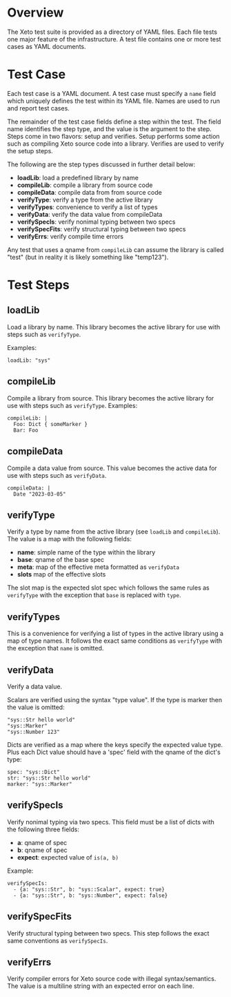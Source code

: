 # Overview

The Xeto test suite is provided as a directory of YAML files.
Each file tests one major feature of the infrastructure.  A test
file contains one or more test cases as YAML documents.

# Test Case

Each test case is a YAML document.  A test case must specify a `name`
field which uniquely defines the test within its YAML file.  Names
are used to run and report test cases.

The remainder of the test case fields define a step within the test.
The field name identifies the step type, and the value is the argument
to the step.  Steps come in two flavors: setup and verifies.  Setup
performs some action such as compiling Xeto source code into a library.
Verifies are used to verify the setup steps.

The following are the step types discussed in further detail below:
  - **loadLib**: load a predefined library by name
  - **compileLib**: compile a library from source code
  - **compileData**: compile data from from source code
  - **verifyType**: verify a type from the active library
  - **verifyTypes**: convenience to verify a list of types
  - **verifyData**: verify the data value from compileData
  - **verifySpecIs**: verify nonimal typing between two specs
  - **verifySpecFits**: verify structural typing between two specs
  - **verifyErrs**: verify compile time errors

Any test that uses a qname from `compileLib` can assume the library
is called "test" (but in reality it is likely something like "temp123").

# Test Steps

## loadLib

Load a library by name.  This library becomes the active library for
use with steps such as `verifyType`.

Examples:

    loadLib: "sys"

## compileLib

Compile a library from source.  This library becomes the active library for
use with steps such as `verifyType`.
Examples:

    compileLib: |
      Foo: Dict { someMarker }
      Bar: Foo

## compileData

Compile a data value from source.  This value becomes the active data for
use with steps such as `verifyData`.

    compileData: |
      Date "2023-03-05"

## verifyType

Verify a type by name from the active library (see `loadLib` and `compileLib`).
The value is a map with the following fields:

  - **name**: simple name of the type within the library
  - **base**: qname of the base spec
  - **meta**: map of the effective meta formatted as `verifyData`
  - **slots** map of the effective slots

The slot map is the expected slot spec which follows the same rules
as `verifyType` with the exception that `base` is replaced with `type`.

## verifyTypes

This is a convenience for verifying a list of types in the active library
using a map of type names.  It follows the exact same conditions as `verifyType`
with the exception that `name` is omitted.

## verifyData

Verify a data value.

Scalars are verified using the syntax "type value".  If the type is marker
then the value is omitted:

    "sys::Str hello world"
    "sys::Marker"
    "sys::Number 123"

Dicts are verified as a map where the keys specify the expected value type.
Plus each Dict value should have a 'spec' field with the qname of the dict's
type:

    spec: "sys::Dict"
    str: "sys::Str hello world"
    marker: "sys::Marker"

## verifySpecIs

Verify nonimal typing via two specs.  This field must be a list of
dicts with the following three fields:
  - **a**: qname of spec
  - **b**: qname of spec
  - **expect**: expected value  of `is(a, b)`

Example:

    verifySpecIs:
      - {a: "sys::Str", b: "sys::Scalar", expect: true}
      - {a: "sys::Str", b: "sys::Number", expect: false}

## verifySpecFits

Verify structural typing between two specs.  This step follows the
exact same conventions as `verifySpecIs`.

## verifyErrs

Verify compiler errors for Xeto source code with illegal syntax/semantics.
The value is a multiline string with an expected error on each line.


